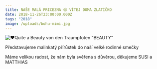 ```yaml
---
title: NAŠE MALÁ PRICEZNA 😍 VÍTEJ DOMA ZLATÍČKO
date: 2018-11-26T23:00:00.000Z
tags: "2018"
image: /uploads/bohu-mimi.jpg
---
```

<!--StartFragment-->

![❤️](https://static.xx.fbcdn.net/images/emoji.php/v9/t6c/1/16/2764.png)Quite a Beauty von den Traumpfoten  "BEAUTY"

Představujeme malinkatý přírůstek do naší velké rodinné smečky

Máme velikou radost, že nám byla svěřena s důvěrou, děkujeme SUSI a MATTHIAS